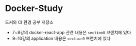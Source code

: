 # Docker-Study
도커와 CI 환경 공부 저장소
- 7~8강의 docker-react-app 관련 내용은 `section8` 브랜치에 있다
- 9~10강의 application 내용은 `section9` 브랜치에 있다
